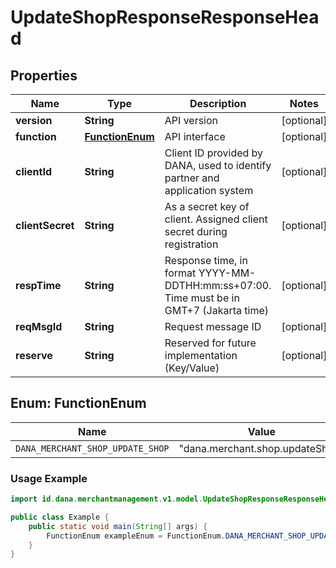 

# UpdateShopResponseResponseHead


## Properties

| Name | Type | Description | Notes |
| - | - | - | - |
|**version** | **String** | API version |  [optional] |
|**function** | [**FunctionEnum**](#FunctionEnum) | API interface |  [optional] |
|**clientId** | **String** | Client ID provided by DANA, used to identify partner and application system |  [optional] |
|**clientSecret** | **String** | As a secret key of client. Assigned client secret during registration |  [optional] |
|**respTime** | **String** | Response time, in format YYYY-MM-DDTHH:mm:ss+07:00. Time must be in GMT+7 (Jakarta time) |  [optional] |
|**reqMsgId** | **String** | Request message ID |  [optional] |
|**reserve** | **String** | Reserved for future implementation (Key/Value) |  [optional] |


<a name="FunctionEnum"></a>
## Enum: FunctionEnum

| Name | Value | Description |
| - | - | - |
| `DANA_MERCHANT_SHOP_UPDATE_SHOP` | "dana.merchant.shop.updateShop" |  |

### Usage Example
```java
import id.dana.merchantmanagement.v1.model.UpdateShopResponseResponseHead.FunctionEnum;

public class Example {
    public static void main(String[] args) {
        FunctionEnum exampleEnum = FunctionEnum.DANA_MERCHANT_SHOP_UPDATE_SHOP;
    }
}
```



